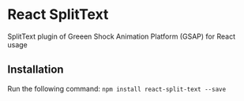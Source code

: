 # React SplitText

SplitText plugin of Greeen Shock Animation Platform (GSAP) for React usage

## Installation
Run the following command:
`npm install react-split-text --save`
